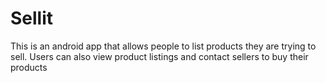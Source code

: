 # Sellit

This is an android app that allows people to list products they are trying to sell. Users can also view product listings and contact sellers to buy their products
